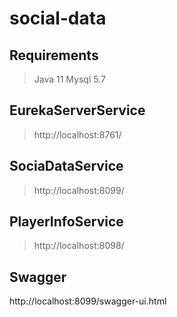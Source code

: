 # social-data

## Requirements
> Java 11 
> Mysql 5.7

## EurekaServerService
> http://localhost:8761/

## SociaDataService
> http://localhost:8099/

## PlayerInfoService
> http://localhost:8098/


## Swagger
http://localhost:8099/swagger-ui.html



